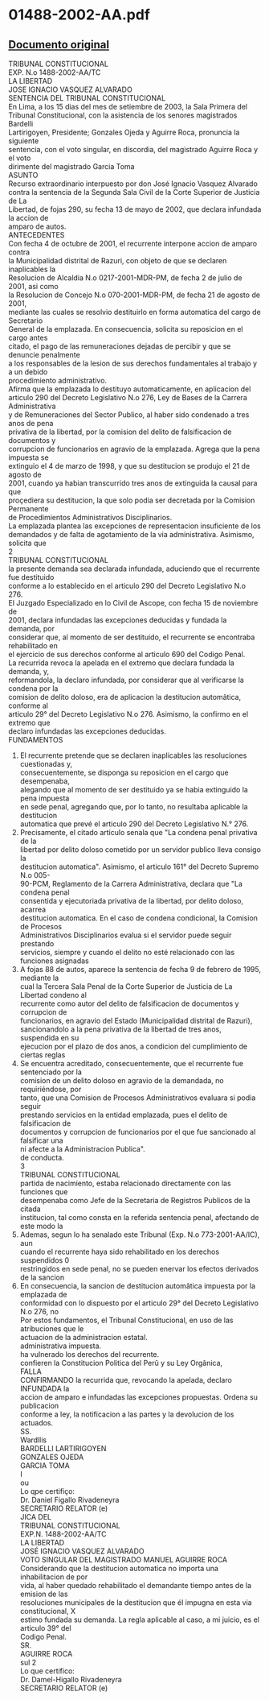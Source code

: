 
01488-2002-AA.pdf
=================
  
[Documento original](https://tc.gob.pe/jurisprudencia/2003/01488-2002-AA.pdf)  
---  
TRIBUNAL CONSTITUCIONAL  
EXP. N.o 1488-2002-AA/TC  
LA LIBERTAD  
JOSE IGNACIO VASQUEZ ALVARADO  
SENTENCIA DEL TRIBUNAL CONSTITUCIONAL  
En Lima, a los 15 dias del mes de setiembre de 2003, la Sala Primera del  
Tribunal Constitucional, con la asistencia de los senores magistrados Bardelli  
Lartirigoyen, Presidente; Gonzales Ojeda y Aguirre Roca, pronuncia la siguiente  
sentencia, con el voto singular, en discordia, del magistrado Aguirre Roca y el voto  
dirimente del magistrado Garcia Toma  
ASUNTO  
Recurso extraordinario interpuesto por don José Ignacio Vasquez Alvarado  
contra la sentencia de la Segunda Sala Civil de la Corte Superior de Justicia de La  
Libertad, de fojas 290, su fecha 13 de mayo de 2002, que declara infundada la accion de  
amparo de autos.  
ANTECEDENTES  
Con fecha 4 de octubre de 2001, el recurrente interpone accion de amparo contra  
la Municipalidad distrital de Razuri, con objeto de que se declaren inaplicables la  
Resolucion de Alcaldia N.o 0217-2001-MDR-PM, de fecha 2 de julio de 2001, asi como  
la Resolucion de Concejo N.o 070-2001-MDR-PM, de fecha 21 de agosto de 2001,  
mediante las cuales se resolvio destituirlo en forma automatica del cargo de Secretario  
General de la emplazada. En consecuencia, solicita su reposicion en el cargo antes  
citado, el pago de las remuneraciones dejadas de percibir y que se denuncie penalmente  
a los responsables de la lesion de sus derechos fundamentales al trabajo y a un debido  
procedimiento administrativo.  
Afirma que la emplazada lo destituyo automaticamente, en aplicacion del  
articulo 290 del Decreto Legislativo N.o 276, Ley de Bases de la Carrera Administrativa  
y de Remuneraciones del Sector Publico, al haber sido condenado a tres anos de pena  
privativa de la libertad, por la comision del delito de falsificacion de documentos y  
corrupcion de funcionarios en agravio de la emplazada. Agrega que la pena impuesta se  
extinguio el 4 de marzo de 1998, y que su destitucion se produjo el 21 de agosto de  
2001, cuando ya habian transcurrido tres anos de extinguida la causal para que  
proçediera su destitucion, la que solo podia ser decretada por la Comision Permanente  
de Procedimientos Administrativos Disciplinarios.  
La emplazada plantea las excepciones de representacion insuficiente de los  
demandados y de falta de agotamiento de la via administrativa. Asimismo, solicita que  
2  
TRIBUNAL CONSTITUCIONAL  
la presente demanda sea declarada infundada, aduciendo que el recurrente fue destituido  
conforme a lo establecido en el articulo 290 del Decreto Legislativo N.o 276.  
El Juzgado Especializado en lo Civil de Ascope, con fecha 15 de noviembre de  
2001, declara infundadas las excepciones deducidas y fundada la demanda, por  
considerar que, al momento de ser destituido, el recurrente se encontraba rehabilitado en  
el ejercicio de sus derechos conforme al articulo 690 del Codigo Penal.  
La recurrida revoca la apelada en el extremo que declara fundada la demanda, y,  
reformandola, la declaro infundada, por considerar que al verificarse la condena por la  
comision de delito doloso, era de aplicacion la destitucion automâtica, conforme al  
articulo 29° del Decreto Legislativo N.o 276. Asimismo, la confirmo en el extremo que  
declaro infundadas las excepciones deducidas.  
FUNDAMENTOS  
1. El recurrente pretende que se declaren inaplicables las resoluciones cuestionadas y,  
consecuentemente, se disponga su reposicion en el cargo que desempenaba,  
alegando que al momento de ser destituido ya se habia extinguido la pena impuesta  
en sede penal, agregando que, por lo tanto, no resultaba aplicable la destitucion  
automatica que prevé el articulo 290 del Decreto Legislativo N.° 276.  
2. Precisamente, el citado articulo senala que "La condena penal privativa de la  
libertad por delito doloso cometido por un servidor publico lleva consigo la  
destitucion automatica". Asimismo, el articulo 161° del Decreto Supremo N.o 005-  
90-PCM, Reglamento de la Carrera Administrativa, declara que "La condena penal  
consentida y ejecutoriada privativa de la libertad, por delito doloso, acarrea  
destitucion automatica. En el caso de condena condicional, la Comision de Procesos  
Administrativos Disciplinarios evalua si el servidor puede seguir prestando  
servicios, siempre y cuando el delito no esté relacionado con las funciones asignadas  
3. A fojas 88 de autos, aparece la sentencia de fecha 9 de febrero de 1995, mediante la  
cual la Tercera Sala Penal de la Corte Superior de Justicia de La Libertad condeno al  
recurrente como autor del delito de falsificacion de documentos y corrupcion de  
funcionarios, en agravio del Estado (Municipalidad distrital de Razuri),  
sancionandolo a la pena privativa de la libertad de tres anos, suspendida en su  
ejecucion por el plazo de dos anos, a condicion del cumplimiento de ciertas reglas  
4. Se encuentra acreditado, consecuentemente, que el recurrente fue sentenciado por la  
comision de un delito doloso en agravio de la demandada, no requiriéndose, por  
tanto, que una Comision de Procesos Administrativos evaluara si podia seguir  
prestando servicios en la entidad emplazada, pues el delito de falsificacion de  
documentos y corrupcion de funcionarios por el que fue sancionado al falsificar una  
ni afecte a la Administracion Publica".  
de conducta.  
3  
TRIBUNAL CONSTITUCIONAL  
partida de nacimiento, estaba relacionado directamente con las funciones que  
desempenaba como Jefe de la Secretaria de Registros Publicos de la citada  
institucion, tal como consta en la referida sentencia penal, afectando de este modo la  
5. Ademas, segun lo ha senalado este Tribunal (Exp. N.o 773-2001-AA/IC), aun  
cuando el recurrente haya sido rehabilitado en los derechos suspendidos 0  
restringidos en sede penal, no se pueden enervar los efectos derivados de la sancion  
6. En consecuencia, la sancion de destitucion automâtica impuesta por la emplazada de  
conformidad con lo dispuesto por el articulo 29° del Decreto Legislativo N.o 276, no  
Por estos fundamentos, el Tribunal Constitucional, en uso de las atribuciones que le  
actuacion de la administracion estatal.  
administrativa impuesta.  
ha vulnerado los derechos del recurrente.  
confieren la Constitucion Politica del Perû y su Ley Orgânica,  
FALLA  
CONFIRMANDO la recurrida que, revocando la apelada, declaro INFUNDADA la  
accion de amparo e infundadas las excepciones propuestas. Ordena su publicacion  
conforme a ley, la notificacion a las partes y la devolucion de los actuados.  
SS.  
Wardllis  
BARDELLI LARTIRIGOYEN  
GONZALES OJEDA  
GARCIA TOMA  
I  
ou  
Lo qpe certifiço:  
Dr. Daniel Figallo Rivadeneyra  
SECRETARIO RELATOR (e)  
JICA DEL  
TRIBUNAL CONSTITUCIONAL  
EXP.N. 1488-2002-AA/TC  
LA LIBERTAD  
JOSÉ IGNACIO VASQUEZ ALVARADO  
VOTO SINGULAR DEL MAGISTRADO MANUEL AGUIRRE ROCA  
Considerando que la destitucion automatica no importa una inhabilitacion de por  
vida, al haber quedado rehabilitado el demandante tiempo antes de la emision de las  
resoluciones municipales de la destitucion que él impugna en esta via constitucional, X  
estimo fundada su demanda. La regla aplicable al caso, a mi juicio, es el articulo 39° del  
Codigo Penal.  
SR.  
AGUIRRE ROCA  
sul 2  
Lo que certifico:  
Dr. Damel-Higallo Rivadeneyra  
SECRETARIO RELATOR (e)